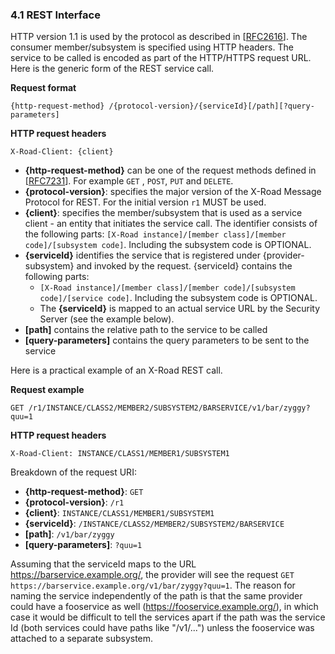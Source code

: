 ### 4.1 REST Interface

HTTP version 1.1 is used by the protocol as described in \[[RFC2616](#Ref_RFC2616)\]. The consumer member/subsystem is
specified using HTTP headers. The service to be called is encoded as part of the HTTP/HTTPS request URL. Here is the
generic form of the REST service call.

**Request format**

```http
{http-request-method} /{protocol-version}/{serviceId}[/path][?query-parameters]
```

**HTTP request headers**

```http
X-Road-Client: {client}
```

- **{http-request-method}** can be one of the request methods defined in \[[RFC7231](#Ref_RFC7231)\]. For example `GET`
  , `POST`, `PUT` and `DELETE`.
- **{protocol-version}**: specifies the major version of the X-Road Message Protocol for REST. For the initial
  version `r1` MUST be used.
- **{client}**: specifies the member/subsystem that is used as a service client - an entity that initiates the service
  call. The identifier consists of the following
  parts: `[X-Road instance]/[member class]/[member code]/[subsystem code]`. Including the subsystem code is OPTIONAL.
- **{serviceId}** identifies the service that is registered under {provider-subsystem} and invoked by the request.
  {serviceId} contains the following parts:
    - `[X-Road instance]/[member class]/[member code]/[subsystem code]/[service code]`. Including the subsystem code is
      OPTIONAL.
    - The **{serviceId}** is mapped to an actual service URL by the Security Server (see the example below).
- **\[path\]** contains the relative path to the service to be called
- **\[query-parameters\]** contains the query parameters to be sent to the service

Here is a practical example of an X-Road REST call.

**Request example**

```http
GET /r1/INSTANCE/CLASS2/MEMBER2/SUBSYSTEM2/BARSERVICE/v1/bar/zyggy?quu=1
```

**HTTP request headers**

```http
X-Road-Client: INSTANCE/CLASS1/MEMBER1/SUBSYSTEM1
```

Breakdown of the request URI:

- **{http-request-method}**: `GET`
- **{protocol-version}**: `/r1`
- **{client}**: `INSTANCE/CLASS1/MEMBER1/SUBSYSTEM1`
- **{serviceId}**: `/INSTANCE/CLASS2/MEMBER2/SUBSYSTEM2/BARSERVICE`
- **\[path\]**: `/v1/bar/zyggy`
- **\[query-parameters\]**: `?quu=1`

Assuming that the serviceId maps to the URL https://barservice.example.org/, the provider will see the
request `GET https://barservice.example.org/v1/bar/zyggy?quu=1`. The reason for naming the service independently of the
path is that the same provider could have a fooservice as well (https://fooservice.example.org/), in which case it would
be difficult to tell the services apart if the path was the service Id (both services could have paths like "/v1/...")
unless the fooservice was attached to a separate subsystem.